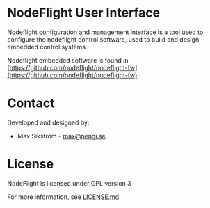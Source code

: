 # NodeFlight User Interface

Nodeflight configuration and management interface is a tool used to configure the nodeflight control software, used to build and design embedded control systems.

Nodeflight embedded software is found in [https://github.com/nodeflight/nodeflight-fw](https://github.com/nodeflight/nodeflight-fw)

# Contact

Developed and designed by:
- Max Sikström - max@pengi.se

# License

NodeFlight is licensed under GPL version 3

For more information, see [LICENSE.md](LICENSE.md)
